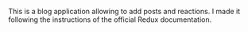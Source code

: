 This is a blog application allowing to add posts and reactions. I made it following the instructions of the official Redux documentation.